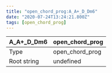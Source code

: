 ```yaml
---
title: "open_chord_prog:A_A+_D_Dm6"
date: "2020-07-24T13:24:21.800Z"
tags: [open_chord_prog]
---
```


|A_A+_D_Dm6|open_chord_prog|
|---|---|
|Type|open_chord_prog|
|Root string|undefined|

